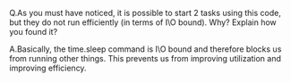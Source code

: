 Q.As you must have noticed, it is possible to start 2 tasks using this code, but they do not run efficiently (in terms of  I\O bound). Why? Explain how you found it?

A.Basically, the time.sleep command is I\O bound and therefore blocks us from running other things. This prevents us from improving utilization and improving efficiency.